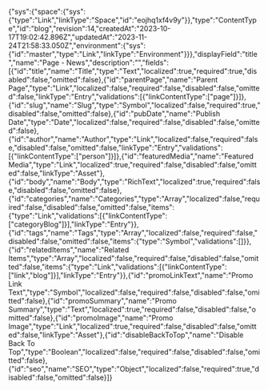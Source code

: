 {"sys":{"space":{"sys":{"type":"Link","linkType":"Space","id":"eojhq1xf4v9y"}},"type":"ContentType","id":"blog","revision":14,"createdAt":"2023-10-17T19:02:42.896Z","updatedAt":"2023-11-24T21:58:33.050Z","environment":{"sys":{"id":"master","type":"Link","linkType":"Environment"}}},"displayField":"title","name":"Page - News","description":"","fields":[{"id":"title","name":"Title","type":"Text","localized":true,"required":true,"disabled":false,"omitted":false},{"id":"parentPage","name":"Parent Page","type":"Link","localized":false,"required":false,"disabled":false,"omitted":false,"linkType":"Entry","validations":[{"linkContentType":["page"]}]},{"id":"slug","name":"Slug","type":"Symbol","localized":false,"required":true,"disabled":false,"omitted":false},{"id":"pubDate","name":"Publish Date","type":"Date","localized":false,"required":false,"disabled":false,"omitted":false},{"id":"author","name":"Author","type":"Link","localized":false,"required":false,"disabled":false,"omitted":false,"linkType":"Entry","validations":[{"linkContentType":["person"]}]},{"id":"featuredMedia","name":"Featured Media","type":"Link","localized":true,"required":false,"disabled":false,"omitted":false,"linkType":"Asset"},{"id":"body","name":"Body","type":"RichText","localized":true,"required":false,"disabled":false,"omitted":false},{"id":"categories","name":"Categories","type":"Array","localized":false,"required":false,"disabled":false,"omitted":false,"items":{"type":"Link","validations":[{"linkContentType":["categoryBlog"]}],"linkType":"Entry"}},{"id":"tags","name":"Tags","type":"Array","localized":false,"required":false,"disabled":false,"omitted":false,"items":{"type":"Symbol","validations":[]}},{"id":"relatedItems","name":"Related Items","type":"Array","localized":false,"required":false,"disabled":false,"omitted":false,"items":{"type":"Link","validations":[{"linkContentType":["link","blog"]}],"linkType":"Entry"}},{"id":"promoLinkText","name":"Promo Link Text","type":"Symbol","localized":false,"required":false,"disabled":false,"omitted":false},{"id":"promoSummary","name":"Promo Summary","type":"Text","localized":true,"required":false,"disabled":false,"omitted":false},{"id":"promoImage","name":"Promo Image","type":"Link","localized":true,"required":false,"disabled":false,"omitted":false,"linkType":"Asset"},{"id":"disableBackToTop","name":"Disable Back To Top","type":"Boolean","localized":false,"required":false,"disabled":false,"omitted":false},{"id":"seo","name":"SEO","type":"Object","localized":false,"required":true,"disabled":false,"omitted":false}]}